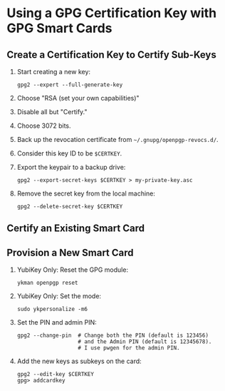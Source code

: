 # Using a GPG Certification Key with GPG Smart Cards

## Create a Certification Key to Certify Sub-Keys

1. Start creating a new key:

       gpg2 --expert --full-generate-key

1. Choose "RSA (set your own capabilities)"
1. Disable all but "Certify."
1. Choose 3072 bits.
1. Back up the revocation certificate from `~/.gnupg/openpgp-revocs.d/`.
1. Consider this key ID to be `$CERTKEY`.
1. Export the keypair to a backup drive:

       gpg2 --export-secret-keys $CERTKEY > my-private-key.asc

1. Remove the secret key from the local machine:

       gpg2 --delete-secret-key $CERTKEY

## Certify an Existing Smart Card

## Provision a New Smart Card

1. YubiKey Only: Reset the GPG module:

       ykman openpgp reset

1. YubiKey Only: Set the mode:

       sudo ykpersonalize -m6

1. Set the PIN and admin PIN:

       gpg2 --change-pin  # Change both the PIN (default is 123456)
                          # and the Admin PIN (default is 12345678).
                          # I use pwgen for the admin PIN.

1. Add the new keys as subkeys on the card:

       gpg2 --edit-key $CERTKEY
       gpg> addcardkey
